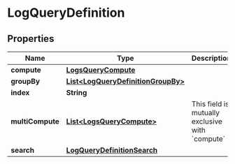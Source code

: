 

# LogQueryDefinition

## Properties

Name | Type | Description | Notes
------------ | ------------- | ------------- | -------------
**compute** | [**LogsQueryCompute**](LogsQueryCompute.md) |  |  [optional]
**groupBy** | [**List&lt;LogQueryDefinitionGroupBy&gt;**](LogQueryDefinitionGroupBy.md) |  |  [optional]
**index** | **String** |  |  [optional]
**multiCompute** | [**List&lt;LogsQueryCompute&gt;**](LogsQueryCompute.md) | This field is mutually exclusive with &#x60;compute&#x60; |  [optional]
**search** | [**LogQueryDefinitionSearch**](LogQueryDefinitionSearch.md) |  |  [optional]



